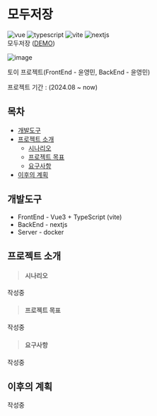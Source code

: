 # 모두저장
![vue](https://img.shields.io/badge/Vue3-4FC08D)
![typescript](https://img.shields.io/badge/typescript-3267a8)
![vite](https://img.shields.io/badge/vite-5132a8)
![nextjs](https://img.shields.io/badge/nextjs-000000)
<br />
모두저장 ([DEMO]())

![image]()

토이 프로젝트(FrontEnd - 윤영민, BackEnd - 윤영민)

프로젝트 기간 : (2024.08 ~ now)


## 목차
* <a href="#개발도구">개발도구</a>
* <a href="#프로젝트-소개">프로젝트 소개</a>
  * <a href="#시나리오">시나리오</a>
  * <a href="#프로젝트-목표">프로젝트 목표</a>
  * <a href="#요구사항">요구사항</a>
* <a href="#이후의-계획">이후의 계획</a>


## 개발도구
* FrontEnd - Vue3 + TypeScript (vite)
* BackEnd - nextjs
* Server - docker

## 프로젝트 소개
> #### 시나리오
작성중

> #### 프로젝트 목표
작성중

> #### 요구사항
작성중

## 이후의 계획
작성중
